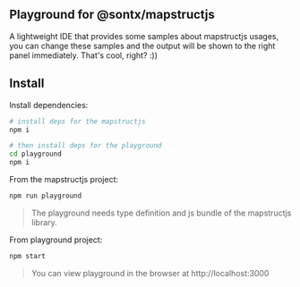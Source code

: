 ## Playground for @sontx/mapstructjs

A lightweight IDE that provides some samples about mapstructjs usages,
you can change these samples and the output will be shown to the right panel immediately.
That's cool, right? :))

## Install

Install dependencies:

```bash
# install deps for the mapstructjs
npm i

# then install deps for the playground
cd playground
npm i
```

From the mapstructjs project:

```bash
npm run playground
```

> The playground needs type definition and js bundle of the mapstructjs library.

From playground project:

```bash
npm start
```

> You can view playground in the browser at http://localhost:3000

